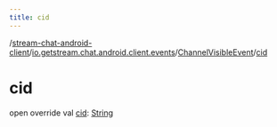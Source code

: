 ```yaml
---
title: cid
---
```

/[stream-chat-android-client](../../index.md)/[io.getstream.chat.android.client.events](../index.md)/[ChannelVisibleEvent](index.md)/[cid](cid.md)  
  
  
  
# cid  
open override val [cid](cid.md): [String](https://kotlinlang.org/api/latest/jvm/stdlib/kotlin/-string/index.html)
